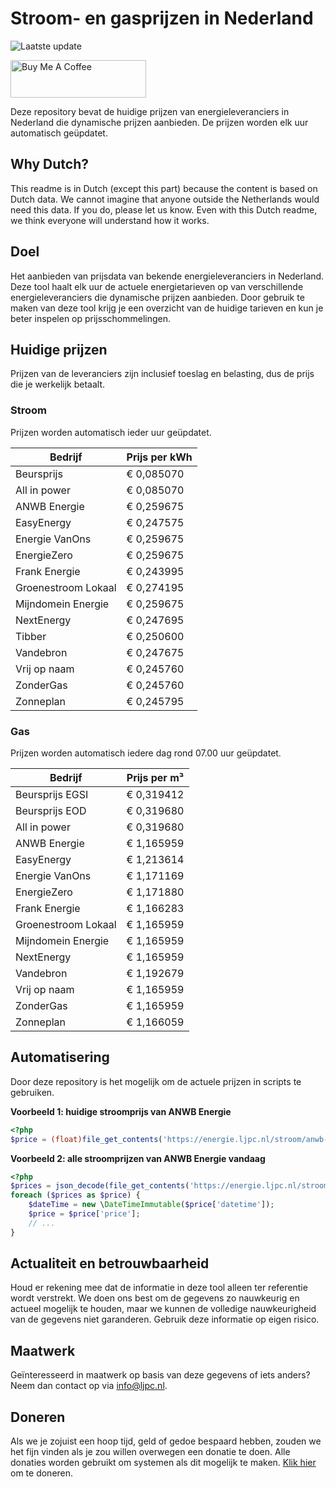 # Stroom- en gasprijzen in Nederland

![Laatste update](https://img.shields.io/badge/laatste%20update-2025--07--23%2010%3A00%20CET-brightgreen)

<a href="https://www.buymeacoffee.com/Lars-" target="_blank"><img src="https://cdn.buymeacoffee.com/buttons/v2/default-orange.png" alt="Buy Me A Coffee" height="60" style="height: 60px !important;width: 217px !important;" ></a>

Deze repository bevat de huidige prijzen van energieleveranciers in Nederland die dynamische prijzen aanbieden. De prijzen worden elk uur automatisch geüpdatet.

## Why Dutch?

This readme is in Dutch (except this part) because the content is based on Dutch data. We cannot imagine that anyone outside the Netherlands would need this data. If you do, please let us know. Even with this Dutch readme, we think
everyone will understand how it works.

## Doel

Het aanbieden van prijsdata van bekende energieleveranciers in Nederland. Deze tool haalt elk uur de actuele energietarieven op van verschillende energieleveranciers die dynamische prijzen aanbieden. Door gebruik te maken van deze tool
krijg je een overzicht van de huidige tarieven en kun je beter inspelen op prijsschommelingen.

## Huidige prijzen

Prijzen van de leveranciers zijn inclusief toeslag en belasting, dus de prijs die je werkelijk betaalt.

### Stroom

Prijzen worden automatisch ieder uur geüpdatet.

 Bedrijf | Prijs per kWh 
---------|---------------
Beursprijs | € 0,085070
All in power | € 0,085070
ANWB Energie | € 0,259675
EasyEnergy | € 0,247575
Energie VanOns | € 0,259675
EnergieZero | € 0,259675
Frank Energie | € 0,243995
Groenestroom Lokaal | € 0,274195
Mijndomein Energie | € 0,259675
NextEnergy | € 0,247695
Tibber | € 0,250600
Vandebron | € 0,247675
Vrij op naam | € 0,245760
ZonderGas | € 0,245760
Zonneplan | € 0,245795


### Gas

Prijzen worden automatisch iedere dag rond 07.00 uur geüpdatet.

 Bedrijf | Prijs per m³ 
---------|--------------
Beursprijs EGSI | € 0,319412
Beursprijs EOD | € 0,319680
All in power | € 0,319680
ANWB Energie | € 1,165959
EasyEnergy | € 1,213614
Energie VanOns | € 1,171169
EnergieZero | € 1,171880
Frank Energie | € 1,166283
Groenestroom Lokaal | € 1,165959
Mijndomein Energie | € 1,165959
NextEnergy | € 1,165959
Vandebron | € 1,192679
Vrij op naam | € 1,165959
ZonderGas | € 1,165959
Zonneplan | € 1,166059


## Automatisering

Door deze repository is het mogelijk om de actuele prijzen in scripts te gebruiken.

**Voorbeeld 1: huidige stroomprijs van ANWB Energie**

```php
<?php
$price = (float)file_get_contents('https://energie.ljpc.nl/stroom/anwb-energie-nu.txt');

```

**Voorbeeld 2: alle stroomprijzen van ANWB Energie vandaag**

```php
<?php
$prices = json_decode(file_get_contents('https://energie.ljpc.nl/stroom/all-in-power-vandaag.json'),true);
foreach ($prices as $price) {
    $dateTime = new \DateTimeImmutable($price['datetime']);
    $price = $price['price'];
    // ...
}
```

## Actualiteit en betrouwbaarheid

Houd er rekening mee dat de informatie in deze tool alleen ter referentie wordt verstrekt. We doen ons best om de gegevens zo nauwkeurig en actueel mogelijk te houden, maar we kunnen de volledige nauwkeurigheid van de gegevens niet
garanderen. Gebruik deze informatie op eigen risico.

## Maatwerk

Geïnteresseerd in maatwerk op basis van deze gegevens of iets anders? Neem dan contact op
via [info@ljpc.nl](mailto:info@ljpc.nl?subject=Energie%20prijzen).

## Doneren

Als we je zojuist een hoop tijd, geld of gedoe bespaard hebben, zouden we het fijn vinden als je zou willen overwegen een
donatie te doen. Alle donaties worden gebruikt om systemen als dit mogelijk te
maken. [Klik hier](https://www.buymeacoffee.com/Lars-) om te doneren.
